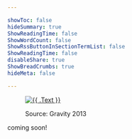 ```yaml
---

showToc: false
hideSummary: true
ShowReadingTime: false
ShowWordCount: false
ShowRssButtonInSectionTermList: false
ShowReadingTime: false
disableShare: true
ShowBreadCrumbs: true
hideMeta: false

---
```


<figure>
   
   <a href="/space.jpg" target="_blank">
   <img src="/space.jpg" alt="{{ .Text }}"
   {{ with .Title }}title="{{ . }}"{{ end }}/>
   </a>
<figcaption><p>Source: Gravity 2013
   </p></figcaption>
</figure>


coming soon!
